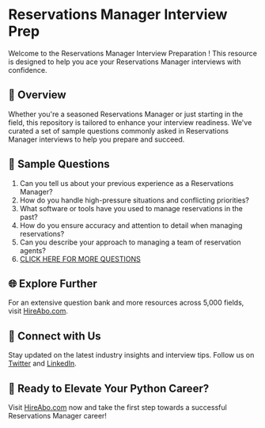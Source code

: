 # Reservations Manager Interview Prep

Welcome to the Reservations Manager Interview Preparation ! This resource is designed to help you ace your Reservations Manager interviews with confidence.

## 🚀 Overview

Whether you're a seasoned Reservations Manager or just starting in the field, this repository is tailored to enhance your interview readiness. We've curated a set of sample questions commonly asked in Reservations Manager interviews to help you prepare and succeed.

## 📝 Sample Questions

1. Can you tell us about your previous experience as a Reservations Manager?
2. How do you handle high-pressure situations and conflicting priorities?
3. What software or tools have you used to manage reservations in the past?
4. How do you ensure accuracy and attention to detail when managing reservations?
5. Can you describe your approach to managing a team of reservation agents?
6. [CLICK HERE FOR MORE QUESTIONS](https://hireabo.com/job/11_0_11/Reservations%20Manager)

## 🌐 Explore Further

For an extensive question bank and more resources across 5,000 fields, visit [HireAbo.com](https://www.hireabo.com).

## 📱 Connect with Us

Stay updated on the latest industry insights and interview tips. Follow us on [Twitter](https://twitter.com/hireabo) and [LinkedIn](https://www.linkedin.com/in/hire-abo-3609972a8/).

## 🚀 Ready to Elevate Your Python Career?

Visit [HireAbo.com](https://www.hireabo.com) now and take the first step towards a successful Reservations Manager career!